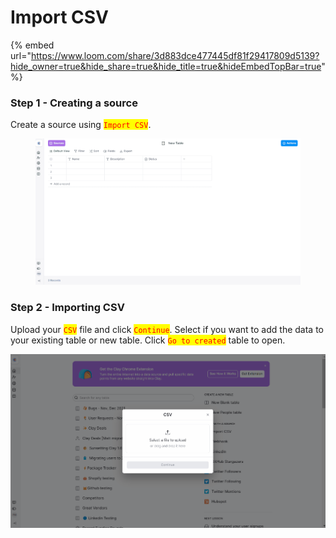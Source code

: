 # Import CSV

{% embed url="https://www.loom.com/share/3d883dce477445df81f29417809d5139?hide_owner=true&hide_share=true&hide_title=true&hideEmbedTopBar=true" %}

### Step 1 - Creating a source&#x20;

Create a source using <mark style="color:red;">`Import CSV`</mark>.&#x20;

<figure><img src="../../.gitbook/assets/225 (2).gif" alt=""><figcaption></figcaption></figure>

### Step 2 - Importing CSV

Upload your <mark style="color:red;">`CSV`</mark> file and click <mark style="color:red;">`Continue`</mark>. Select if you want to add the data to your existing table or new table. Click <mark style="color:red;">`Go to created`</mark> table to open.

![](../../.gitbook/assets/226.gif)
